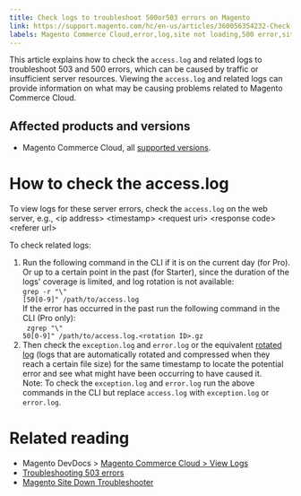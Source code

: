 ```yaml
---
title: Check logs to troubleshoot 500or503 errors on Magento
link: https://support.magento.com/hc/en-us/articles/360056354232-Check-logs-to-troubleshoot-500-503-errors-on-Magento
labels: Magento Commerce Cloud,error,log,site not loading,500 error,site down,how to,503 error
---
```


This article explains how to check the `` access.log `` and related logs to troubleshoot 503 and 500 errors, which can be caused by traffic or insufficient server resources. Viewing the `` access.log `` and related logs can provide information on what may be causing problems related to Magento Commerce Cloud.

## Affected products and versions

* Magento Commerce Cloud, all [supported versions](https://magento.com/sites/default/files/magento-software-lifecycle-policy.pdf).

# How to check the access.log

To view logs for these server errors, check the `` access.log `` on the web server, e.g., &lt;ip address> &lt;timestamp> &lt;request uri> &lt;response code> &lt;referer url>

To check related logs:

1. Run the following command in the CLI if it is on the current day (for Pro). Or up to a certain point in the past (for Starter), since the duration of the logs' coverage is limited, and log rotation is not available:  
    <code class="c-mrkdwn__code" data-stringify-type="code">grep -r "\\" \[50\[0-9\]" /path/to/access.log</code>  
    If the error has occurred in the past run the following command in the CLI (Pro only):  
    <code class="c-mrkdwn__code" data-stringify-type="code"> zgrep "\\" 50\[0-9\]" /path/to/access.log.&lt;rotation ID>.gz</code>
1. Then check the `` exception.log `` and `` error.log `` or the equivalent [rotated log](https://devdocs.magento.com/guides/v2.4/install-gde/install/post-install-config.html#log-rotation) (logs that are automatically rotated and compressed when they reach a certain file size) for the same timestamp to locate the potential error and see what might have been occurring to have caused it.  
    Note: To check the `` exception.log `` and `` error.log `` run the above commands in the CLI but replace `` access.log `` with `` exception.log `` or `` error.log ``.

# Related reading

* Magento DevDocs > [Magento Commerce Cloud > View Logs](https://devdocs.magento.com/cloud/project/log-locations.html)
* [Troubleshooting 503 errors](https://support.magento.com/hc/en-us/articles/360034631211)
* [Magento Site Down Troubleshooter](https://support.magento.com/hc/en-us/articles/360029351531)